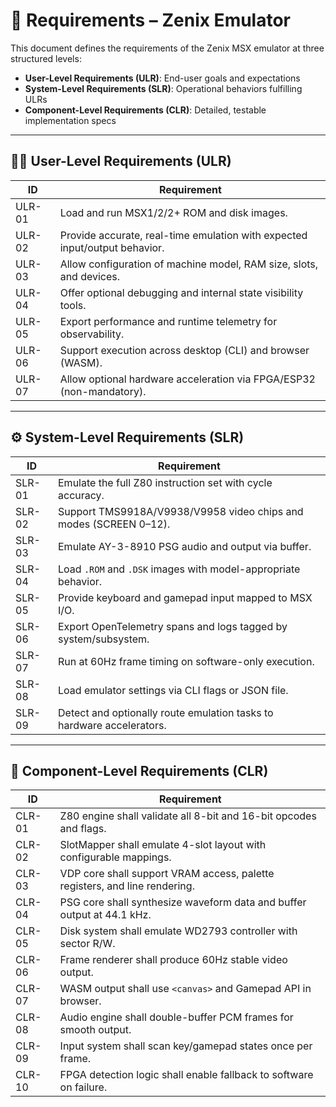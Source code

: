# 📌 Requirements – Zenix Emulator

This document defines the requirements of the Zenix MSX emulator at three structured levels:
- **User-Level Requirements (ULR)**: End-user goals and expectations
- **System-Level Requirements (SLR)**: Operational behaviors fulfilling ULRs
- **Component-Level Requirements (CLR)**: Detailed, testable implementation specs

---

## 🧑‍💻 User-Level Requirements (ULR)

| ID | Requirement |
|-----|-------------|
| ULR-01 | Load and run MSX1/2/2+ ROM and disk images. |
| ULR-02 | Provide accurate, real-time emulation with expected input/output behavior. |
| ULR-03 | Allow configuration of machine model, RAM size, slots, and devices. |
| ULR-04 | Offer optional debugging and internal state visibility tools. |
| ULR-05 | Export performance and runtime telemetry for observability. |
| ULR-06 | Support execution across desktop (CLI) and browser (WASM). |
| ULR-07 | Allow optional hardware acceleration via FPGA/ESP32 (non-mandatory). |

---

## ⚙️ System-Level Requirements (SLR)

| ID | Requirement |
|-----|-------------|
| SLR-01 | Emulate the full Z80 instruction set with cycle accuracy. |
| SLR-02 | Support TMS9918A/V9938/V9958 video chips and modes (SCREEN 0–12). |
| SLR-03 | Emulate AY-3-8910 PSG audio and output via buffer. |
| SLR-04 | Load `.ROM` and `.DSK` images with model-appropriate behavior. |
| SLR-05 | Provide keyboard and gamepad input mapped to MSX I/O. |
| SLR-06 | Export OpenTelemetry spans and logs tagged by system/subsystem. |
| SLR-07 | Run at 60Hz frame timing on software-only execution. |
| SLR-08 | Load emulator settings via CLI flags or JSON file. |
| SLR-09 | Detect and optionally route emulation tasks to hardware accelerators. |

---

## 🔧 Component-Level Requirements (CLR)

| ID | Requirement |
|-----|-------------|
| CLR-01 | Z80 engine shall validate all 8-bit and 16-bit opcodes and flags. |
| CLR-02 | SlotMapper shall emulate 4-slot layout with configurable mappings. |
| CLR-03 | VDP core shall support VRAM access, palette registers, and line rendering. |
| CLR-04 | PSG core shall synthesize waveform data and buffer output at 44.1 kHz. |
| CLR-05 | Disk system shall emulate WD2793 controller with sector R/W. |
| CLR-06 | Frame renderer shall produce 60Hz stable video output. |
| CLR-07 | WASM output shall use `<canvas>` and Gamepad API in browser. |
| CLR-08 | Audio engine shall double-buffer PCM frames for smooth output. |
| CLR-09 | Input system shall scan key/gamepad states once per frame. |
| CLR-10 | FPGA detection logic shall enable fallback to software on failure. |
